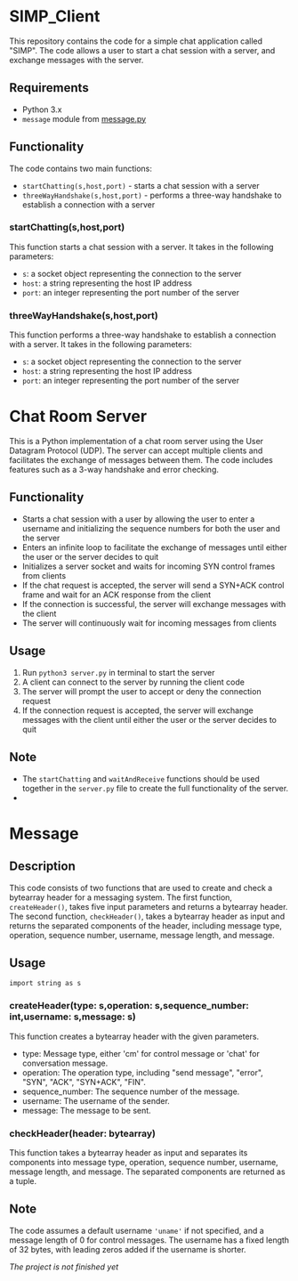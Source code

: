 # SIMP_Client

This repository contains the code for a simple chat application called "SIMP". The code allows a user to start a chat session with a server, and exchange messages with the server.

## Requirements

-   Python 3.x
-   `message` module from [message.py](https://github.com/OpenAI/message)

## Functionality

The code contains two main functions:

-   `startChatting(s,host,port)` - starts a chat session with a server
-   `threeWayHandshake(s,host,port)` - performs a three-way handshake to establish a connection with a server

### startChatting(s,host,port)

This function starts a chat session with a server. It takes in the following parameters:

-   `s`: a socket object representing the connection to the server
-   `host`: a string representing the host IP address
-   `port`: an integer representing the port number of the server

### threeWayHandshake(s,host,port)

This function performs a three-way handshake to establish a connection with a server. It takes in the following parameters:

-   `s`: a socket object representing the connection to the server
-   `host`: a string representing the host IP address
-   `port`: an integer representing the port number of the server

# Chat Room Server

This is a Python implementation of a chat room server using the User Datagram Protocol (UDP). The server can accept multiple clients and facilitates the exchange of messages between them. The code includes features such as a 3-way handshake and error checking.

## Functionality

-   Starts a chat session with a user by allowing the user to enter a username and initializing the sequence numbers for both the user and the server
-   Enters an infinite loop to facilitate the exchange of messages until either the user or the server decides to quit
-   Initializes a server socket and waits for incoming SYN control frames from clients
-   If the chat request is accepted, the server will send a SYN+ACK control frame and wait for an ACK response from the client
-   If the connection is successful, the server will exchange messages with the client
-   The server will continuously wait for incoming messages from clients

## Usage

1.  Run `python3 server.py` in terminal to start the server
2.  A client can connect to the server by running the client code
3.  The server will prompt the user to accept or deny the connection request
4.  If the connection request is accepted, the server will exchange messages with the client until either the user or the server decides to quit

## Note

-   The `startChatting` and `waitAndReceive` functions should be used together in the `server.py` file to create the full functionality of the server.
- 
# Message
## Description

This code consists of two functions that are used to create and check a bytearray header for a messaging system. The first function, `createHeader()`, takes five input parameters and returns a bytearray header. The second function, `checkHeader()`, takes a bytearray header as input and returns the separated components of the header, including message type, operation, sequence number, username, message length, and message.

## Usage

`import string as s` 

### createHeader(type: s,operation: s,sequence_number: int,username: s,message: s)

This function creates a bytearray header with the given parameters.

-   type: Message type, either 'cm' for control message or 'chat' for conversation message.
-   operation: The operation type, including "send message", "error", "SYN", "ACK", "SYN+ACK", "FIN".
-   sequence_number: The sequence number of the message.
-   username: The username of the sender.
-   message: The message to be sent.

### checkHeader(header: bytearray)

This function takes a bytearray header as input and separates its components into message type, operation, sequence number, username, message length, and message. The separated components are returned as a tuple.

## Note

The code assumes a default username `'uname'` if not specified, and a message length of 0 for control messages. The username has a fixed length of 32 bytes, with leading zeros added if the username is shorter.

*The project is not finished yet*
